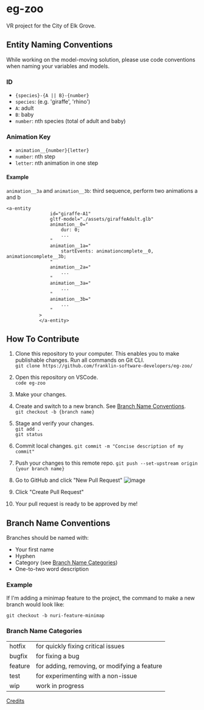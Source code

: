 # eg-zoo
VR project for the City of Elk Grove.

## Entity Naming Conventions
While working on the model-moving solution, please use code conventions when naming your variables and models.
### ID
* ```{species}-{A || B}-{number}```
* ```species```: (e.g. 'giraffe', 'rhino')
* ```A```: adult
* ```B```: baby
* ```number```: nth species (total of adult and baby)

### Animation Key
* ```animation__{number}{letter}```
* ```number```: nth step
* ```letter```: nth animation in one step

#### Example
```animation__3a``` and ```animation__3b```: third sequence, perform two animations a and b

```
<a-entity
                id="giraffe-A1"
                gltf-model="./assets/giraffeAdult.glb"
                animation__0="
                    dur: 0;
                    ...
                "
                animation__1a="
                    startEvents: animationcomplete__0, animationcomplete__3b;
                "
                animation__2a="
                    ...
                "
                animation__3a="
                    ...
                "
                animation__3b="
                    ...
                "
            >
            </a-entity>
```

## How To Contribute
1. Clone this repository to your computer. This enables you to make publishable changes. Run all commands on Git CLI. <br>
```git clone https://github.com/franklin-software-developers/eg-zoo/```

2. Open this repository on VSCode. <br>
```code eg-zoo```

3. Make your changes. <br>

4. Create and switch to a new branch. See [Branch Name Conventions](##BranchNameConventions). <br>
```git checkout -b {branch name}```

5. Stage and verify your changes. <br>
```git add .```<br>
```git status```

7. Commit local changes.
```git commit -m "Concise description of my commit"```

8. Push your changes to this remote repo.
```git push --set-upstream origin {your branch name}```

9. Go to GitHub and click "New Pull Request"
![image](https://github.com/franklin-software-developers/eg-zoo/assets/64626132/cd0fb2f0-29b8-440e-9cda-fdb2940fd9a6)

10. Click "Create Pull Request"

11. Your pull request is ready to be approved by me!

## Branch Name Conventions
Branches should be named with:
- Your first name
- Hyphen
- Category (see [Branch Name Categories](###BranchNameCategories))
- One-to-two word description

### Example
If I'm adding a minimap feature to the project, the command to make a new branch would look like:
```
git checkout -b nuri-feature-minimap
```

### Branch Name Categories
|   |   |
|---|---|
| hotfix | for quickly fixing critical issues
| bugfix | for fixing a bug |
| feature | for adding, removing, or modifying a feature|
| test | for experimenting with a non-issue |
| wip | work in progress|

[Credits](https://tilburgsciencehub.com/building-blocks/collaborate-and-share-your-work/use-github/naming-git-branches/)
